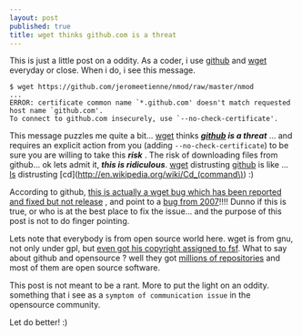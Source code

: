 ```yaml
---
layout: post
published: true
title: wget thinks github.com is a threat
---
```


This is just a little post on a oddity. As a coder, i use [github](http://github.com)
and [wget](http://www.gnu.org/software/wget/) everyday or close. When i do, i
see this message.

    $ wget https://github.com/jeromeetienne/nmod/raw/master/nmod
    ...
    ERROR: certificate common name `*.github.com' doesn't match requested
    host name `github.com'.
    To connect to github.com insecurely, use `--no-check-certificate'.

This message puzzles me quite a bit...
[wget](http://www.gnu.org/software/wget/)
thinks 
***[github](http://github.com)
is a threat*** ... and requires an explicit action
from you (adding `--no-check-certificate`) to be sure you are willing to take this ***risk*** .
The risk of downloading files from github... ok lets admit it, ***this is ridiculous***.
[wget](http://www.gnu.org/software/wget/) distrusting [github](http://github.com) is
like ... [ls](http://en.wikipedia.org/wiki/Ls) distrusting [cd](http://en.wikipedia.org/wiki/Cd_(command\)) :)

According to github, [this is actually a wget bug which has been reported and fixed but not release](http://support.github.com/discussions/site/2507-error-certificate-common-name-githubcom-doesnt-match-requested-host-name-githubcom)
, and point to a [bug from 2007](http://bugs.debian.org/cgi-bin/bugreport.cgi?bug=409938)!!!!
Dunno if this is true, or who is at the best place to fix the issue... and the purpose of this post
is not to do finger pointing.

Lets note that everybody is from open source world here.
wget is from gnu, not only under gpl, but
[even got his copyright assigned to fsf](http://en.wikipedia.org/wiki/Wget#Authors_and_copyright).
What to say about github and opensource ? well they got [millions of
repositories](https://github.com/blog/685-one-million-repositories)
and most of them are open source software.

This post is not meant to be a rant. More to put the light on an oddity. something that i see
as a `symptom of communication issue` in the opensource community.

Let do better! :)